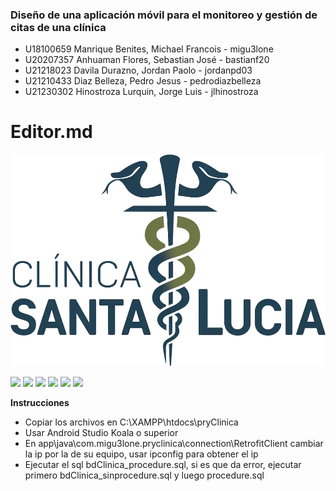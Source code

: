 ### Diseño de una aplicación móvil para el monitoreo y gestión de citas de una clínica

- U18100659 Manrique Benites, Michael Francois - migu3lone
- U20207357 Anhuaman Flores, Sebastian José - bastianf20
- U21218023	Davila Durazno, Jordan Paolo - jordanpd03
- U21210433	Diaz Belleza, Pedro Jesus - pedrodiazbelleza
- U21230302	Hinostroza Lurquin, Jorge Luis - jlhinostroza

# Editor.md

![](https://raw.githubusercontent.com/migu3lone/pryClinica/main/resources/banner.webp)

![](https://img.shields.io/github/stars/pandao/editor.md.svg) ![](https://img.shields.io/github/forks/pandao/editor.md.svg) ![](https://img.shields.io/github/tag/pandao/editor.md.svg) ![](https://img.shields.io/github/release/pandao/editor.md.svg) ![](https://img.shields.io/github/issues/pandao/editor.md.svg) ![](https://img.shields.io/bower/v/editor.md.svg)

**Instrucciones**

- Copiar los archivos en C:\XAMPP\htdocs\pryClinica
- Usar Android Studio Koala o superior
- En app\java\com.migu3lone.pryclinica\connection\RetrofitClient cambiar la ip por la de su equipo, usar ipconfig para obtener el ip
- Ejecutar el sql bdClinica_procedure.sql, si es que da error, ejecutar primero bdClinica_sinprocedure.sql y luego procedure.sql
